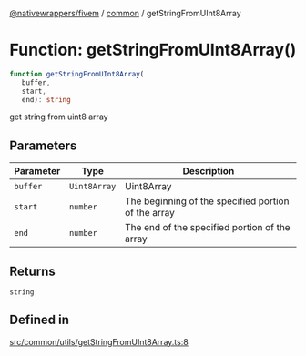 [@nativewrappers/fivem](../../README.md) / [common](../README.md) / getStringFromUInt8Array

# Function: getStringFromUInt8Array()

```ts
function getStringFromUInt8Array(
   buffer, 
   start, 
   end): string
```

get string from uint8 array

## Parameters

| Parameter | Type | Description |
| ------ | ------ | ------ |
| `buffer` | `Uint8Array` | Uint8Array |
| `start` | `number` | The beginning of the specified portion of the array |
| `end` | `number` | The end of the specified portion of the array |

## Returns

`string`

## Defined in

[src/common/utils/getStringFromUInt8Array.ts:8](https://github.com/nativewrappers/fivem/blob/09478da418b400a28e2cc17ab86f47c957997aed/src/common/utils/getStringFromUInt8Array.ts#L8)
